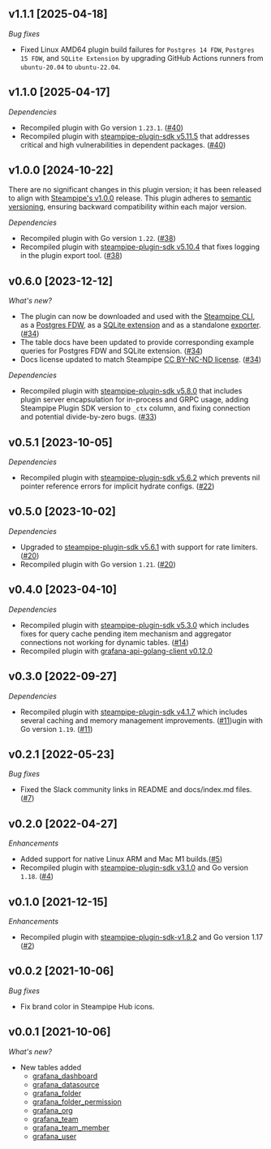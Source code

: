 ## v1.1.1 [2025-04-18]

_Bug fixes_

- Fixed Linux AMD64 plugin build failures for `Postgres 14 FDW`, `Postgres 15 FDW`, and `SQLite Extension` by upgrading GitHub Actions runners from `ubuntu-20.04` to `ubuntu-22.04`.

## v1.1.0 [2025-04-17]

_Dependencies_

- Recompiled plugin with Go version `1.23.1`. ([#40](https://github.com/turbot/steampipe-plugin-grafana/pull/40))
- Recompiled plugin with [steampipe-plugin-sdk v5.11.5](https://github.com/turbot/steampipe-plugin-sdk/blob/v5.11.5/CHANGELOG.md#v5115-2025-03-31) that addresses critical and high vulnerabilities in dependent packages. ([#40](https://github.com/turbot/steampipe-plugin-grafana/pull/40))

## v1.0.0 [2024-10-22]

There are no significant changes in this plugin version; it has been released to align with [Steampipe's v1.0.0](https://steampipe.io/changelog/steampipe-cli-v1-0-0) release. This plugin adheres to [semantic versioning](https://semver.org/#semantic-versioning-specification-semver), ensuring backward compatibility within each major version.

_Dependencies_

- Recompiled plugin with Go version `1.22`. ([#38](https://github.com/turbot/steampipe-plugin-grafana/pull/38))
- Recompiled plugin with [steampipe-plugin-sdk v5.10.4](https://github.com/turbot/steampipe-plugin-sdk/blob/develop/CHANGELOG.md#v5104-2024-08-29) that fixes logging in the plugin export tool. ([#38](https://github.com/turbot/steampipe-plugin-grafana/pull/38))

## v0.6.0 [2023-12-12]

_What's new?_

- The plugin can now be downloaded and used with the [Steampipe CLI](https://steampipe.io/docs), as a [Postgres FDW](https://steampipe.io/docs/steampipe_postgres/overview), as a [SQLite extension](https://steampipe.io/docs//steampipe_sqlite/overview) and as a standalone [exporter](https://steampipe.io/docs/steampipe_export/overview). ([#34](https://github.com/turbot/steampipe-plugin-grafana/pull/34))
- The table docs have been updated to provide corresponding example queries for Postgres FDW and SQLite extension. ([#34](https://github.com/turbot/steampipe-plugin-grafana/pull/34))
- Docs license updated to match Steampipe [CC BY-NC-ND license](https://github.com/turbot/steampipe-plugin-grafana/blob/main/docs/LICENSE). ([#34](https://github.com/turbot/steampipe-plugin-grafana/pull/34))

_Dependencies_

- Recompiled plugin with [steampipe-plugin-sdk v5.8.0](https://github.com/turbot/steampipe-plugin-sdk/blob/main/CHANGELOG.md#v580-2023-12-11) that includes plugin server encapsulation for in-process and GRPC usage, adding Steampipe Plugin SDK version to `_ctx` column, and fixing connection and potential divide-by-zero bugs. ([#33](https://github.com/turbot/steampipe-plugin-grafana/pull/33))

## v0.5.1 [2023-10-05]

_Dependencies_

- Recompiled plugin with [steampipe-plugin-sdk v5.6.2](https://github.com/turbot/steampipe-plugin-sdk/blob/main/CHANGELOG.md#v562-2023-10-03) which prevents nil pointer reference errors for implicit hydrate configs. ([#22](https://github.com/turbot/steampipe-plugin-grafana/pull/22))

## v0.5.0 [2023-10-02]

_Dependencies_

- Upgraded to [steampipe-plugin-sdk v5.6.1](https://github.com/turbot/steampipe-plugin-sdk/blob/main/CHANGELOG.md#v561-2023-09-29) with support for rate limiters. ([#20](https://github.com/turbot/steampipe-plugin-grafana/pull/20))
- Recompiled plugin with Go version `1.21`. ([#20](https://github.com/turbot/steampipe-plugin-grafana/pull/20))

## v0.4.0 [2023-04-10]

_Dependencies_

- Recompiled plugin with [steampipe-plugin-sdk v5.3.0](https://github.com/turbot/steampipe-plugin-sdk/blob/main/CHANGELOG.md#v530-2023-03-16) which includes fixes for query cache pending item mechanism and aggregator connections not working for dynamic tables. ([#14](https://github.com/turbot/steampipe-plugin-grafana/pull/14))
- Recompiled plugin with [grafana-api-golang-client v0.12.0](https://github.com/grafana/grafana-api-golang-client/releases/tag/v0.12.0)

## v0.3.0 [2022-09-27]

_Dependencies_

- Recompiled plugin with [steampipe-plugin-sdk v4.1.7](https://github.com/turbot/steampipe-plugin-sdk/blob/main/CHANGELOG.md#v417-2022-09-08) which includes several caching and memory management improvements. ([#11](https://github.com/turbot/steampipe-plugin-grafana/pull/11))ugin with Go version `1.19`. ([#11](https://github.com/turbot/steampipe-plugin-grafana/pull/11))

## v0.2.1 [2022-05-23]

_Bug fixes_

- Fixed the Slack community links in README and docs/index.md files. ([#7](https://github.com/turbot/steampipe-plugin-grafana/pull/7))

## v0.2.0 [2022-04-27]

_Enhancements_

- Added support for native Linux ARM and Mac M1 builds.([#5](https://github.com/turbot/steampipe-plugin-grafana/pull/5))
- Recompiled plugin with [steampipe-plugin-sdk v3.1.0](https://github.com/turbot/steampipe-plugin-sdk/blob/main/CHANGELOG.md#v310--2022-03-30) and Go version `1.18`. ([#4](https://github.com/turbot/steampipe-plugin-grafana/pull/4))

## v0.1.0 [2021-12-15]

_Enhancements_

- Recompiled plugin with [steampipe-plugin-sdk-v1.8.2](https://github.com/turbot/steampipe-plugin-sdk/blob/main/CHANGELOG.md#v182--2021-11-22) and Go version 1.17 ([#2](https://github.com/turbot/steampipe-plugin-grafana/pull/2))

## v0.0.2 [2021-10-06]

_Bug fixes_

- Fix brand color in Steampipe Hub icons.

## v0.0.1 [2021-10-06]

_What's new?_

- New tables added
  - [grafana_dashboard](https://hub.steampipe.io/plugins/turbot/grafana/tables/grafana_dashboard)
  - [grafana_datasource](https://hub.steampipe.io/plugins/turbot/grafana/tables/grafana_datasource)
  - [grafana_folder](https://hub.steampipe.io/plugins/turbot/grafana/tables/grafana_folder)
  - [grafana_folder_permission](https://hub.steampipe.io/plugins/turbot/grafana/tables/grafana_folder_permission)
  - [grafana_org](https://hub.steampipe.io/plugins/turbot/grafana/tables/grafana_org)
  - [grafana_team](https://hub.steampipe.io/plugins/turbot/grafana/tables/grafana_team)
  - [grafana_team_member](https://hub.steampipe.io/plugins/turbot/grafana/tables/grafana_team_member)
  - [grafana_user](https://hub.steampipe.io/plugins/turbot/grafana/tables/grafana_user)
